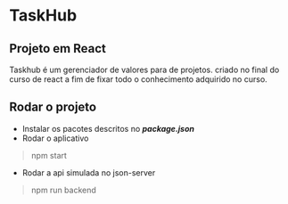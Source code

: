 # TaskHub

## Projeto em React
 Taskhub é um gerenciador de valores para de projetos. criado no final do curso de react a fim de fixar todo o conhecimento adquirido no curso.


## Rodar o projeto

* Instalar os pacotes descritos no <strong>*package.json*</strong>
* Rodar o aplicativo 
> npm start

* Rodar a api simulada no json-server 
> npm run backend
